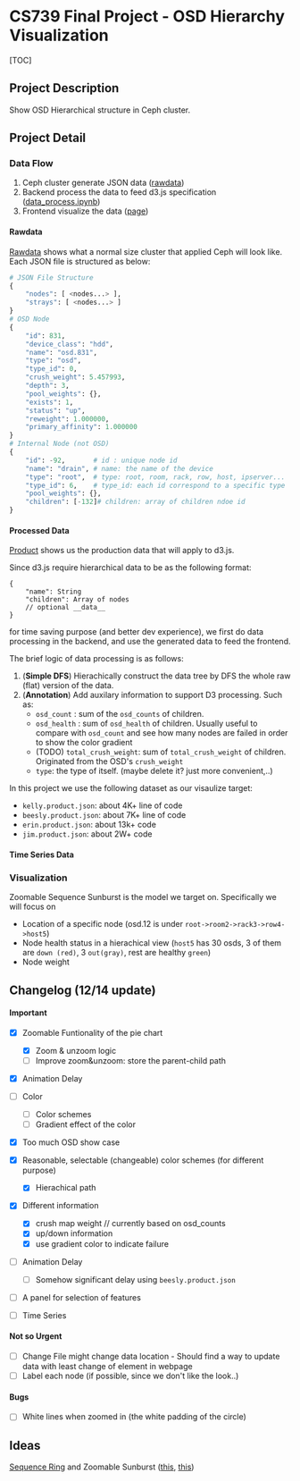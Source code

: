 # CS739 Final Project - OSD Hierarchy Visualization



[TOC]



## Project Description

Show OSD Hierarchical structure in Ceph cluster.



## Project Detail

### Data Flow

1. Ceph cluster generate JSON data ([rawdata](./data/rawdata))
2. Backend process the data to feed d3.js specification ([data_process.ipynb](./data/data_process.ipynb))
3. Frontend visualize the data ([page](./index.html))

#### Rawdata

[Rawdata](./data/rawdata) shows what a normal size cluster that applied Ceph will look like. Each JSON file is structured as below:

```python
# JSON File Structure
{
    "nodes": [ <nodes...> ],
    "strays": [ <nodes...> ]
}
# OSD Node
{
    "id": 831,
    "device_class": "hdd",
    "name": "osd.831",
    "type": "osd",
    "type_id": 0,
    "crush_weight": 5.457993,
    "depth": 3,
    "pool_weights": {},
    "exists": 1,
    "status": "up",
    "reweight": 1.000000,
    "primary_affinity": 1.000000
}
# Internal Node (not OSD)
{
    "id": -92,		 # id : unique node id
    "name": "drain", # name: the name of the device
    "type": "root",  # type: root, room, rack, row, host, ipserver...
    "type_id": 6,    # type_id: each id correspond to a specific type
    "pool_weights": {},
    "children": [-132]# children: array of children ndoe id
}
```



#### Processed Data

[Product](./data/product) shows us the production data that will apply to d3.js.

Since d3.js require hierarchical data to be as the following format:

```
{
    "name": String
    "children": Array of nodes
    // optional __data__
}
```

for time saving purpose (and better dev experience), we first do data processing in the backend, and use the generated data to feed the frontend.

The brief logic of data processing is as follows:

1. (**Simple DFS**) Hierachically construct the data tree by DFS the whole raw (flat) version of the data.
2. (**Annotation**) Add auxilary information to support D3 processing. Such as:
   - `osd_count` : sum of the `osd_counts` of children.
   - `osd_health` : sum of `osd_health` of children. Usually useful to compare with `osd_count` and see how many nodes are failed in order to show the color gradient
   - (TODO) `total_crush_weight`: sum of `total_crush_weight` of children. Originated from the OSD's `crush_weight`
   - `type`: the type of itself. (maybe delete it? just more convenient,..)

In this project we use the following dataset as our visaulize target:

- `kelly.product.json`: about 4K+ line of code
- `beesly.product.json`: about 7K+ line of code
- `erin.product.json`: about 13k+ code
- `jim.product.json`: about 2W+ code



#### Time Series Data





### Visualization

Zoomable Sequence Sunburst is the model we target on. Specifically we will focus on

- Location of a specific node (osd.12 is under `root->room2->rack3->row4->host5`)
- Node health status in a hierachical view (`host5` has 30 osds, 3 of them are `down (red)`, 3 `out(gray)`, rest are healthy `green`)
- Node weight





## Changelog (12/14 update)

#### Important

- [x] Zoomable Funtionality of the pie chart
  - [x] Zoom & unzoom logic
  - [ ] Improve zoom&unzoom: store the parent-child path
- [x] Animation Delay
- [ ] Color

  - [ ] Color schemes
  - [ ] Gradient effect of the color
- [x] Too much OSD show case
- [x] Reasonable, selectable (changeable) color schemes (for different purpose)

  - [x] Hierachical path
- [x] Different information
  - [x] crush map weight // currently based on osd_counts
  - [x] up/down information
  - [x] use gradient color to indicate failure
- [ ] Animation Delay

  - [ ] Somehow significant delay using `beesly.product.json`
- [ ] A panel for selection of features
- [ ] Time Series


#### Not so Urgent

- [ ] Change File might change data location - Should find a way to update data with least change of element in webpage
- [ ] Label each node (if possible, since we don't like the look..)

#### Bugs

- [ ] White lines when zoomed in (the white padding of the circle)





## Ideas

[Sequence Ring](./themes/visit-sequence) and Zoomable Sunburst ([this](https://bl.ocks.org/vasturiano/12da9071095fbd4df434e60d52d2d58d), [this](https://beta.observablehq.com/@mbostock/d3-sunburst))